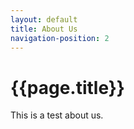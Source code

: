 ```yaml
---
layout: default
title: About Us
navigation-position: 2
---
```


# {{page.title}}
This is a test about us.